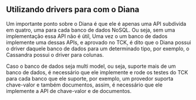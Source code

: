 ## Utilizando drivers para com o Diana





  
Um importante ponto sobre o Diana é que ele é apenas uma API subdivida em quatro, uma para cada banco de dados NoSQL. Ou seja, sem uma implementação essa API não é útil, Uma vez o um banco de dados implemente uma dessas APIs, e aprovado no TCK, é dito que o Diana possui o driver daquele banco de dados para um determinado tipo, por exemplo, o Cassandra possui o driver para colunas.

Caso o banco de dados seja multi model, ou seja, suporte mais de um banco de dados, é necessário que ele implemente e rode os testes do TCK para cada banco que ele suporte, por exemplo, um provedor suporta chave-valor e também documentos, assim, é necessário que ele implemente a API de chave-valor e de documentos.

